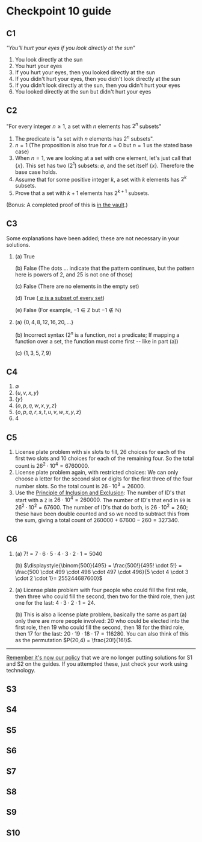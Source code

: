 # Checkpoint 10 guide 

## C1

*"You'll hurt your eyes if you look directly at the sun*"

1. You look directly at the sun
2. You hurt your eyes
3. If you hurt your eyes, then you looked directly at the sun
4. If you didn't hurt your eyes, then you didn't look directly at the sun
5. If you didn't look directly at the sun, then you didn't hurt your eyes
6. You looked directly at the sun but didn't hurt your eyes

## C2

"For every integer $n \geq 1$, a set with $n$ elements has $2^n$ subsets"

1. The predicate is "a set with $n$ elements has $2^n$ subsets". 
2. $n = 1$ (The proposition is also true for $n=0$ but $n=1$ us the stated base case)
3. When $n=1$, we are looking at a set with one element, let's just call that $\lbrace x \rbrace$. This set has two ($2^1$) subsets: $\emptyset$, and the set itself $\lbrace x \rbrace$. Therefore the base case holds. 
4. Assume that for some positive integer $k$, a set with $k$ elements has $2^k$ subsets. 
5. Prove that a set with $k+1$ elements has $2^{k+1}$ subsets. 

(Bonus: A completed proof of this is [in the vault](https://publish.obsidian.md/mth225/Recursion+and+Induction/Mathematical+induction).) 


## C3

Some explanations have been added; these are not necessary in your solutions. 

1. (a) True
   
   (b) False (The dots $\dots$ indicate that the pattern continues, but the pattern here is powers of 2, and 25 is not one of those)
   
   (c) False (There are no elements in the empty set)
   
   (d) True ([ $\emptyset$ is a subset of every set](https://publish.obsidian.md/mth225/Sets+and+Functions/Empty+set))

   (e) False (For example, $-1 \in \mathbb{Z}$ but $-1 \not \in \mathbb{N}$)

2. (a) $\lbrace 0, 4, 8, 12, 16, 20, \dots \rbrace$

   (b) Incorrect syntax ($2^n$ is a function, not a predicate; If mapping a function over a set, the function must come first -- like in part (a))

   (c) $\lbrace 1, 3, 5, 7, 9 \rbrace$ 


## C4 

1. $\emptyset$
2. $\lbrace u,v,x,y \rbrace$
3. $\lbrace y \rbrace$ 
4. $\lbrace o,p,q,w,x,y,z \rbrace$
5. $\lbrace o,p,q,r,s,t,u,v,w,x,y,z \rbrace$
6. $4$

## C5 

1. License plate problem with six slots to fill, 26 choices for each of the first two slots and 10 choices for each of the remaining four. So the total count is $26^2 \cdot 10^4 = 6760000$. 
2. License plate problem again, with restricted choices: We can only choose a letter for the second slot or digits for the first three of the four number slots. So the total count is $26 \cdot 10^3 = 26000$. 
3. Use the [Principle of Inclusion and Exclusion](https://publish.obsidian.md/mth225/Combinatorics/Principle+of+Inclusion+and+Exclusion): The number of ID's that start with a `Z` is $26 \cdot 10^4 = 260000$. The number of ID's that end in `69` is $26^2 \cdot 10^2 = 67600$. The number of ID's that do both, is $26 \cdot 10^2 = 260$; these have been double counted and so we need to subtract this from the sum, giving a total count of $260000 + 67600 - 260 = 327340$. 


## C6

1. (a) $7! = 7 \cdot 6 \cdot 5 \cdot 4 \cdot 3 \cdot 2 \cdot 1 = 5040$

   (b) $\displaystyle{\binom{500}{495} = \frac{500!}{495! \cdot 5!} = \frac{500 \cdot 499 \cdot 498 \cdot 497 \cdot 496}{5 \cdot 4 \cdot 3 \cdot 2 \cdot 1}=  255244687600}$

2. (a) License plate problem with four people who could fill the first role, then three who could fill the second, then two for the third role, then just one for the last: $4 \cdot 3 \cdot 2 \cdot 1 = 24$. 

   (b) This is also a license plate problem, basically the same as part (a) only there are more people involved: 20 who could be elected into the first role, then 19 who could fill the second, then 18 for the third role, then 17 for the last: $20 \cdot 19 \cdot 18 \cdot 17 = 116280$. You can also think of this as the permutation $P(20,4) = \frac{20!}{16!}$. 



---

[Remember it's now our policy](https://github.com/RobertTalbert/discretecs/blob/master/MTH225-Winter2024/assignments/checkpoints/Checkpoint%208%20guide.md) that we are no longer putting solutions for S1 and S2 on the guides. If you attempted these, just check your work using technology.

## S3 



## S4

 
## S5


## S6


## S7

## S8

## S9

## S10